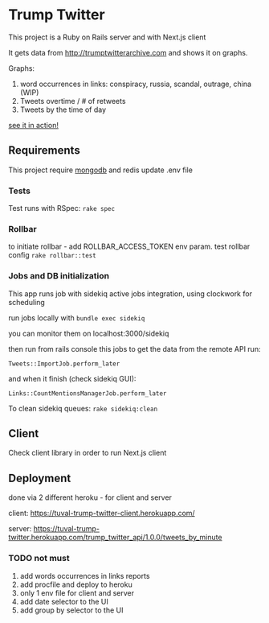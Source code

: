 # Trump Twitter

This project is a Ruby on Rails server and with Next.js client

It gets data from http://trumptwitterarchive.com and shows it on graphs.

Graphs:
1. word occurrences in links: conspiracy, russia, scandal, outrage, china (WIP)
1. Tweets overtime / # of retweets
1. Tweets by the time of day

[see it in action!](https://tuval-trump-twitter-client.herokuapp.com/)

## Requirements
This project require [mongodb](https://docs.mongodb.com/manual/administration/install-community) and redis
update .env file

### Tests
Test runs with RSpec:
```rake spec```

### Rollbar
to initiate rollbar - add ROLLBAR_ACCESS_TOKEN env param.
test rollbar config ```rake rollbar::test```

### Jobs and DB initialization
This app runs job with sidekiq active jobs integration, 
using clockwork for scheduling 

run jobs locally with
``` bundle exec sidekiq ```

you can monitor them on localhost:3000/sidekiq

then run from rails console this jobs to get the data from the remote API run:
```
Tweets::ImportJob.perform_later
```

and when it finish (check sidekiq GUI):
```
Links::CountMentionsManagerJob.perform_later
```

To clean sidekiq queues: ```rake sidekiq:clean```

## Client
Check client library in order to run Next.js client

## Deployment
done via 2 different heroku - for client and server

client: https://tuval-trump-twitter-client.herokuapp.com/

server: https://tuval-trump-twitter.herokuapp.com/trump_twitter_api/1.0.0/tweets_by_minute


### TODO not must
1. add words occurrences in links reports
1. add procfile and deploy to heroku  
1. only 1 env file for client and server
1. add date selector to the UI
1. add group by selector to the UI